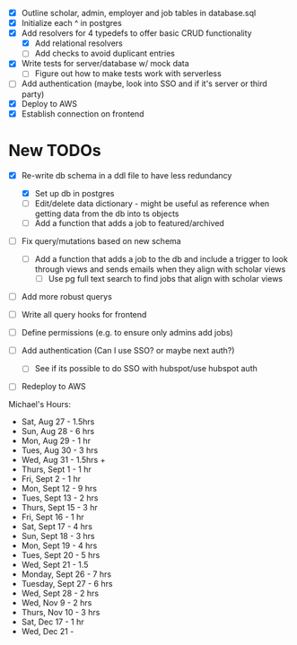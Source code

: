 - [X] Outline scholar, admin, employer and job tables in database.sql
- [X] Initialize each ^ in postgres
- [X] Add resolvers for 4 typedefs to offer basic CRUD functionality
    - [X] Add relational resolvers
    - [ ] Add checks to avoid duplicant entries
- [X] Write tests for server/database w/ mock data
    - [ ] Figure out how to make tests work with serverless
- [ ] Add authentication (maybe, look into SSO and if it's server or third party)
- [X] Deploy to AWS
- [X] Establish connection on frontend

# New TODOs
- [X] Re-write db schema in a ddl file to have less redundancy
    - [X] Set up db in postgres
    - [ ] Edit/delete data dictionary - might be useful as reference when getting
          data from the db into ts objects
    - [ ] Add a function that adds a job to featured/archived
- [ ] Fix query/mutations based on new schema
    - [ ] Add a function that adds a job to the db and include a trigger to look through
          views and sends emails when they align with scholar views
        - [ ] Use pg full text search to find jobs that align with scholar views
- [ ] Add more robust querys
- [ ] Write all query hooks for frontend
- [ ] Define permissions (e.g. to ensure only admins add jobs)
- [ ] Add authentication (Can I use SSO? or maybe next auth?)
    - [ ] See if its possible to do SSO with hubspot/use hubspot auth 
- [ ] Redeploy to AWS


Michael's Hours:
- Sat, Aug 27 - 1.5hrs
- Sun, Aug 28 - 6 hrs
- Mon, Aug 29 - 1 hr
- Tues, Aug 30 - 3 hrs
- Wed, Aug 31 - 1.5hrs + 
- Thurs, Sept 1 - 1 hr
- Fri, Sept 2 - 1 hr
- Mon, Sept 12 - 9 hrs
- Tues, Sept 13 - 2 hrs
- Thurs, Sept 15 - 3 hr
- Fri, Sept 16 - 1 hr
- Sat, Sept 17 - 4 hrs
- Sun, Sept 18 - 3 hrs
- Mon, Sept 19 - 4 hrs
- Tues, Sept 20 - 5 hrs
- Wed, Sept 21 - 1.5
- Monday, Sept 26 - 7 hrs
- Tuesday, Sept 27 - 6 hrs
- Wed, Sept 28 - 2 hrs
- Wed, Nov 9 - 2 hrs
- Thurs, Nov 10 - 3 hrs
- Sat, Dec 17 - 1 hr
- Wed, Dec 21 - 